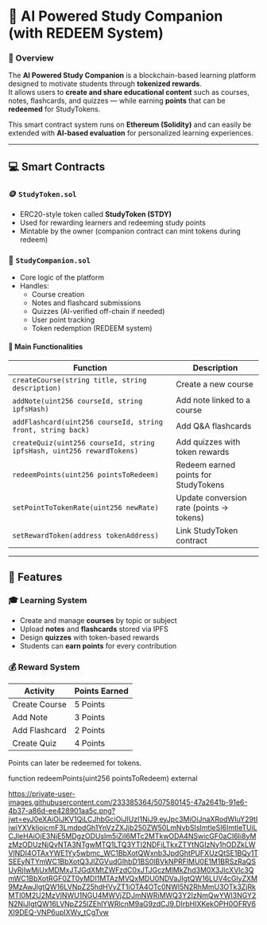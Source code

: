 # 🤖 AI Powered Study Companion (with REDEEM System)

### 📘 Overview

The **AI Powered Study Companion** is a blockchain-based learning platform designed to motivate students through **tokenized rewards**.  
It allows users to **create and share educational content** such as courses, notes, flashcards, and quizzes — while earning **points** that can be **redeemed** for StudyTokens.  

This smart contract system runs on **Ethereum (Solidity)** and can easily be extended with **AI-based evaluation** for personalized learning experiences.

---

## 💻 Smart Contracts

### 🪙 `StudyToken.sol`
- ERC20-style token called **StudyToken (STDY)**  
- Used for rewarding learners and redeeming study points  
- Mintable by the owner (companion contract can mint tokens during redeem)

### 🧠 `StudyCompanion.sol`
- Core logic of the platform  
- Handles:
  - Course creation  
  - Notes and flashcard submissions  
  - Quizzes (AI-verified off-chain if needed)  
  - User point tracking  
  - Token redemption (REDEEM system)  

#### 🔑 Main Functionalities

| Function | Description |
|-----------|--------------|
| `createCourse(string title, string description)` | Create a new course |
| `addNote(uint256 courseId, string ipfsHash)` | Add note linked to a course |
| `addFlashcard(uint256 courseId, string front, string back)` | Add Q&A flashcards |
| `createQuiz(uint256 courseId, string ipfsHash, uint256 rewardTokens)` | Add quizzes with token rewards |
| `redeemPoints(uint256 pointsToRedeem)` | Redeem earned points for StudyTokens |
| `setPointToTokenRate(uint256 newRate)` | Update conversion rate (points → tokens) |
| `setRewardToken(address tokenAddress)` | Link StudyToken contract |

---

## 🌟 Features

### 🎓 Learning System
- Create and manage **courses** by topic or subject  
- Upload **notes** and **flashcards** stored via IPFS  
- Design **quizzes** with token-based rewards  
- Students can **earn points** for every contribution

### 💰 Reward System

| Activity | Points Earned |
|-----------|----------------|
| Create Course | 5 Points |
| Add Note | 3 Points |
| Add Flashcard | 2 Points |
| Create Quiz | 4 Points |

Points can later be redeemed for tokens.

function redeemPoints(uint256 pointsToRedeem) external

https://private-user-images.githubusercontent.com/233385364/507580145-47a2641b-91e6-4b37-a86d-ee428901aa5c.png?jwt=eyJ0eXAiOiJKV1QiLCJhbGciOiJIUzI1NiJ9.eyJpc3MiOiJnaXRodWIuY29tIiwiYXVkIjoicmF3LmdpdGh1YnVzZXJjb250ZW50LmNvbSIsImtleSI6ImtleTUiLCJleHAiOjE3NjE5MDgzODUsIm5iZiI6MTc2MTkwODA4NSwicGF0aCI6Ii8yMzMzODUzNjQvNTA3NTgwMTQ1LTQ3YTI2NDFiLTkxZTYtNGIzNy1hODZkLWVlNDI4OTAxYWE1Yy5wbmc_WC1BbXotQWxnb3JpdGhtPUFXUzQtSE1BQy1TSEEyNTYmWC1BbXotQ3JlZGVudGlhbD1BS0lBVkNPRFlMU0E1M1BRSzRaQSUyRjIwMjUxMDMxJTJGdXMtZWFzdC0xJTJGczMlMkZhd3M0X3JlcXVlc3QmWC1BbXotRGF0ZT0yMDI1MTAzMVQxMDU0NDVaJlgtQW16LUV4cGlyZXM9MzAwJlgtQW16LVNpZ25hdHVyZT1iOTA4OTc0NWI5N2RhMmU3OTk3ZjRkMTI0M2U2MzVlNWU1NGU4MWVjZDJmNWRiMWQ3Y2IzNmQwYWI3NGY2N2NiJlgtQW16LVNpZ25lZEhlYWRlcnM9aG9zdCJ9.DIrbHIXKekOPH0OFRV6XI9DEQ-VNP6upIXWy_tCgTvw
